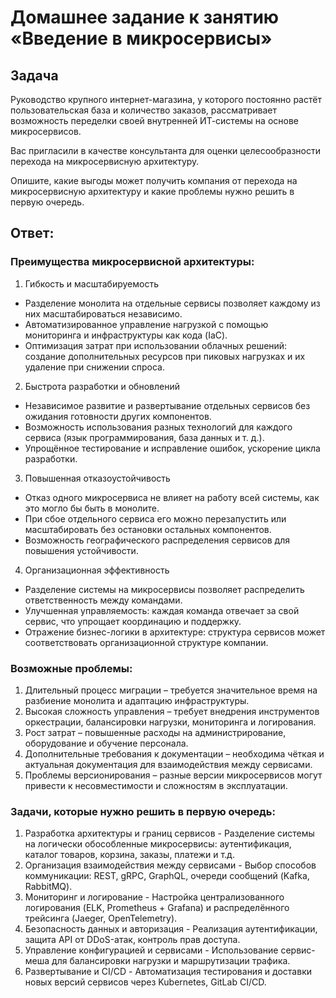 # Домашнее задание к занятию «Введение в микросервисы»

## Задача

Руководство крупного интернет-магазина, у которого постоянно растёт пользовательская база и количество заказов, рассматривает возможность переделки своей внутренней   ИТ-системы на основе микросервисов. 

Вас пригласили в качестве консультанта для оценки целесообразности перехода на микросервисную архитектуру. 

Опишите, какие выгоды может получить компания от перехода на микросервисную архитектуру и какие проблемы нужно решить в первую очередь.

## Ответ:
### Преимущества микросервисной архитектуры:
1. Гибкость и масштабируемость
- Разделение монолита на отдельные сервисы позволяет каждому из них масштабироваться независимо.
- Автоматизированное управление нагрузкой с помощью мониторинга и инфраструктуры как кода (IaC).
- Оптимизация затрат при использовании облачных решений: создание дополнительных ресурсов при пиковых нагрузках и их удаление при снижении спроса.

2. Быстрота разработки и обновлений
- Независимое развитие и развертывание отдельных сервисов без ожидания готовности других компонентов.
- Возможность использования разных технологий для каждого сервиса (язык программирования, база данных и т. д.).
- Упрощённое тестирование и исправление ошибок, ускорение цикла разработки.

3. Повышенная отказоустойчивость
- Отказ одного микросервиса не влияет на работу всей системы, как это могло бы быть в монолите.
- При сбое отдельного сервиса его можно перезапустить или масштабировать без остановки остальных компонентов.
- Возможность географического распределения сервисов для повышения устойчивости.

4. Организационная эффективность
- Разделение системы на микросервисы позволяет распределить ответственность между командами.
- Улучшенная управляемость: каждая команда отвечает за свой сервис, что упрощает координацию и поддержку.
- Отражение бизнес-логики в архитектуре: структура сервисов может соответствовать организационной структуре компании.

### Возможные проблемы:
1. Длительный процесс миграции – требуется значительное время на разбиение монолита и адаптацию инфраструктуры.
2. Высокая сложность управления – требует внедрения инструментов оркестрации, балансировки нагрузки, мониторинга и логирования.
3. Рост затрат – повышенные расходы на администрирование, оборудование и обучение персонала.
4. Дополнительные требования к документации – необходима чёткая и актуальная документация для взаимодействия между сервисами.
5. Проблемы версионирования – разные версии микросервисов могут привести к несовместимости и сложностям в эксплуатации.

### Задачи, которые нужно решить в первую очередь:
1. Разработка архитектуры и границ сервисов - Разделение системы на логически обособленные микросервисы: аутентификация, каталог товаров, корзина, заказы, платежи и т.д.
2. Организация взаимодействия между сервисами - Выбор способов коммуникации: REST, gRPC, GraphQL, очереди сообщений (Kafka, RabbitMQ).
3. Мониторинг и логирование - Настройка централизованного логирования (ELK, Prometheus + Grafana) и распределённого трейсинга (Jaeger, OpenTelemetry).
4. Безопасность данных и авторизация - Реализация аутентификации, защита API от DDoS-атак, контроль прав доступа.
5. Управление конфигурацией и сервисами - Использование сервис-меша для балансировки нагрузки и маршрутизации трафика.
6. Развертывание и CI/CD - Автоматизация тестирования и доставки новых версий сервисов через Kubernetes, GitLab CI/CD.